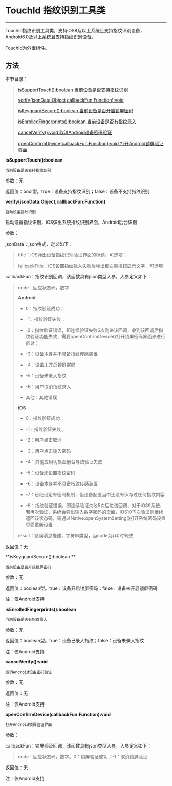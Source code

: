 # TouchId  指纹识别工具类


------


TouchId指纹识别工具类，支持iOS8及以上系统且支持指纹识别设备，Android6.0及以上系统且支持指纹识别设备。

TouchId为外置组件。

<h2 id="cid_1">方法</h2>

本节目录：

> [isSupportTouch():boolean 当前设备是否支持指纹识别](#ff_1)
> 
> [verify(jsonData:Object,callbackFun:Function):void](#ff_2)
> 
> [isKeyguardSecure():boolean 当前设备是否开启锁屏密码](#ff_3)
> 
> [isEnrolledFingerprints():boolean 当前设备是否有指纹录入](#ff_4)
> 
> [cancelVerify():void 取消Android设备密码验证](#ff_5)
> 
> [openConfirmDevice(callbackFun:Function):void 打开Android锁屏验证界面](#ff_6)


<span id="ff_1">**isSupportTouch():boolean**</span>

<code>当前设备是否支持指纹识别</code>

参数：无

返回值：bool型。true：设备支持指纹识别；false：设备不支持指纹识别

<span id="ff_2">**verify(jsonData:Object,callbackFun:Function)**</span>

<code>启动设备指纹识别</code>

启动设备指纹识别，iOS弹出系统指纹识别界面，Android后台识别

参数：

jsonData：json格式，定义如下：

> title：iOS弹出设备指纹识别验证界面的标题，可选项；
> 
> failbackTitle：iOS设置指纹输入失败后弹出框右侧按钮显示文字，可选项

callbackFun：指纹识别回调，该函数具有json类型入参，入参定义如下：

> code：回应状态码，数字
> 
> **Android**
> 
> - 0：指纹验证成功；
> 
> - -1：指纹验证失败；
> 
> - -2：指纹验证错误，即连续验证失败6次则进该回调，收到该回调后指纹验证功能失效，需要openConfirmDevice()打开锁屏密码界面来进行验证；
> 
> - -3：设备本身并不具备指纹传感装置
> 
> - -4：设备未开启锁屏密码
> 
> - -5：设备未录入指纹
> 
> - -6：用户取消指纹录入
> 
> - 其他：其他错误
> 
> **iOS**
> 
> - 0：指纹验证成功；
> 
> - -1：指纹验证失败；
> 
> - -2：用户点击取消
> 
> - -3：用户点击输入密码
> 
> - -4：其他应用切换至前台导致验证失败
> 
> - -5：设备未设置指纹密码
> 
> - -6：设备本身并不具备指纹传感装置
> 
> - -7：已经设定有密码机制，但设备配置当中还没有保存过任何指纹内容
> 
> - -8：指纹验证错误，即连续验证失败5次后进该回调，对于iOS9系统，若再次验证，系统会弹出输入数字密码的页面，iOS10下次验证则继续返回该状态码，需通过Native.openSystemSetting()打开系统密码设置界面重新设置
> 
> result：错误消息描述，字符串类型，当code为非0时有效

返回值：无

<span id="ff_3">**isKeyguardSecure():boolean **</span>

<code>当前设备是否开启锁屏密码</code>

参数：无

返回值：boolean型。true：设备开启锁屏密码；false：设备未开启锁屏密码

注：仅Android支持

<span id="ff_4">**isEnrolledFingerprints():boolean**</span>

<code>当前设备是否有指纹录入</code>

参数：无

返回值：boolean型。true：设备已录入指纹；false：设备未录入指纹

注：仅Android支持

<span id="ff_5">**cancelVerify():void**</span>

<code>取消Android设备密码验证</code>

参数：无

返回值：无

注：仅Android支持

<span id="ff_6">**openConfirmDevice(callbackFun:Function):void**</span>

<code>打开Android锁屏验证界面</code>

参数：

callbackFun：锁屏验证回调，该函数具有json类型入参，入参定义如下：

> code：回应状态码，数字。0：锁屏验证成功；-1：取消锁屏验证

返回值：无

注：仅Android支持